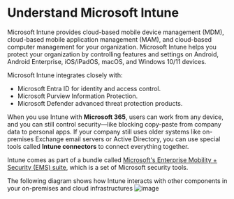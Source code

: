 # Understand Microsoft Intune
Microsoft Intune provides cloud-based mobile device management (MDM), cloud-based mobile application management (MAM), and cloud-based computer management for your organization. Microsoft Intune helps you protect your organization by controlling features and settings on Android, Android Enterprise, iOS/iPadOS, macOS, and Windows 10/11 devices.

Microsoft Intune integrates closely with:
* Microsoft Entra ID for identity and access control.
* Microsoft Purview Information Protection.
* Microsoft Defender advanced threat protection products.

When you use Intune with **Microsoft 365**, users can work from any device, and you can still control security—like blocking copy-paste from company data to personal apps. If your company still uses older systems like on-premises Exchange email servers or Active Directory, you can use special tools called **Intune connectors** to connect everything together.

Intune comes as part of a bundle called [Microsoft's Enterprise Mobility + Security (EMS) suite](https://www.microsoft.com/microsoft-365/enterprise-mobility-security), which is a set of Microsoft security tools.

The following diagram shows how Intune interacts with other components in your on-premises and cloud infrastructures
![image](https://github.com/user-attachments/assets/513eb74e-d3f1-42c8-aa99-c0bdb1f69c85)
